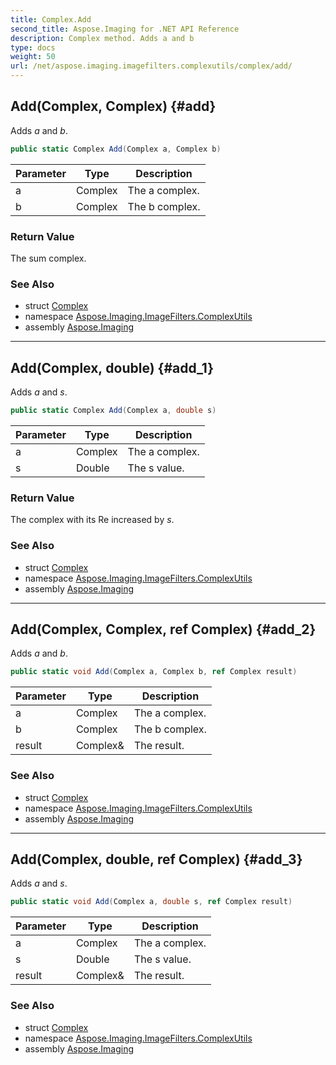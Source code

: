```yaml
---
title: Complex.Add
second_title: Aspose.Imaging for .NET API Reference
description: Complex method. Adds a and b
type: docs
weight: 50
url: /net/aspose.imaging.imagefilters.complexutils/complex/add/
---
```

## Add(Complex, Complex) {#add}

Adds *a* and *b*.

```csharp
public static Complex Add(Complex a, Complex b)
```

| Parameter | Type | Description |
| --- | --- | --- |
| a | Complex | The a complex. |
| b | Complex | The b complex. |

### Return Value

The sum complex.

### See Also

* struct [Complex](../)
* namespace [Aspose.Imaging.ImageFilters.ComplexUtils](../../complex/)
* assembly [Aspose.Imaging](../../../)

---

## Add(Complex, double) {#add_1}

Adds *a* and *s*.

```csharp
public static Complex Add(Complex a, double s)
```

| Parameter | Type | Description |
| --- | --- | --- |
| a | Complex | The a complex. |
| s | Double | The s value. |

### Return Value

The complex with its Re increased by *s*.

### See Also

* struct [Complex](../)
* namespace [Aspose.Imaging.ImageFilters.ComplexUtils](../../complex/)
* assembly [Aspose.Imaging](../../../)

---

## Add(Complex, Complex, ref Complex) {#add_2}

Adds *a* and *b*.

```csharp
public static void Add(Complex a, Complex b, ref Complex result)
```

| Parameter | Type | Description |
| --- | --- | --- |
| a | Complex | The a complex. |
| b | Complex | The b complex. |
| result | Complex& | The result. |

### See Also

* struct [Complex](../)
* namespace [Aspose.Imaging.ImageFilters.ComplexUtils](../../complex/)
* assembly [Aspose.Imaging](../../../)

---

## Add(Complex, double, ref Complex) {#add_3}

Adds *a* and *s*.

```csharp
public static void Add(Complex a, double s, ref Complex result)
```

| Parameter | Type | Description |
| --- | --- | --- |
| a | Complex | The a complex. |
| s | Double | The s value. |
| result | Complex& | The result. |

### See Also

* struct [Complex](../)
* namespace [Aspose.Imaging.ImageFilters.ComplexUtils](../../complex/)
* assembly [Aspose.Imaging](../../../)


